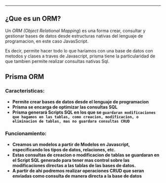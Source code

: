 
---
## ¿Que es un ORM?
Un *ORM (Object Relational Mapping*) es una forma crear, consultar y gestionar bases de datos desde estructuras nativas del lenguaje de programacion, en este caso JavasScript. 

Es decir, permite hacer todo lo que hariamos con una base de datos con metodos y clases a traves de Javascript, prisma tiene la particularidad de que tambien permite realizar consultas nativas Sql. 

## Prisma ORM

### Caracteristicas:

- **Permite crear bases de datos desde el lenguaje de programacion**
- **Prisma se encarga de optimizar las consultas SQL**
- **Prisma generará Scripts SQL en los que se `guardaran modificaciones que hagamos en las tablas, como creacion, modificacion, o eliminacion de tablas, mas no guardara consultas CRUD`**

### Funcionamiento: 

- **Creamos un modelos a partir de Modelos en Javascript, especificando los tipos de datos, relaciones, etc.**
- **Estas consultas de creacion o modificacion de tablas se guardaran en el Script SQL generado para tener mas control sobre las modificaciones directas a las tablas de las bases de datos.**
- **A partir de ahi podremos realizar operaciones CRUD que seran enviadas como consulta de manera directa a la base de datos**






